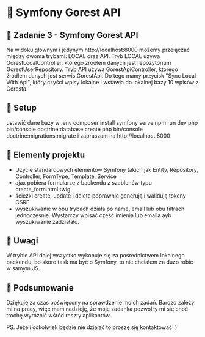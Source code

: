 # 📝 Symfony Gorest API

## 📌 Zadanie 3 - Symfony Gorest API
Na widoku głównym i jedynym http://localhost:8000 możemy przełączać między dwoma trybami: LOCAL oraz API.
Tryb LOCAL używa GorestLocalController, którego źródłem danych jest repozytorium GorestUserRepository.
Tryb API używa GorestApiController, którego źródłem danych jest serwis GorestApi.
Do tego mamy przycisk "Sync Local With Api", który czyści wpisy lokalne i wstawia do lokalnej bazy 10 wpisów z Goresta.

## 📌 Setup
ustawić dane bazy w .env
composer install
symfony serve
npm run dev
php bin/console doctrine:database:create
php bin/console doctrine:migrations:migrate
i zapraszam na http://localhost:8000

## 📌 Elementy projektu
- Użycie standardowych elementów Symfony takich jak Entity, Repository, Controller, FormType, Template, Service
- ajax pobiera formularze z backendu z szablonów typu create_form.html.twig
- ściezki create, update i delete poprawnie generują i walidują tokeny CSRF
- wyszukiwanie w obu trybach działa po name, email lub obu filtrach jednocześnie. Wystarczy wpisać część imienia lub emaila ayb wyszukiwanie zadziałało.

## 📌 Uwagi
W trybie API dalej wszystko wykonuje się za pośrednictwem lokalnego backendu, bo skoro task ma być o Symfony, to nie chciałem za dużo robić w samym JS.

## 📌 Podsumowanie
Dziękuję za czas poświęcony na sprawdzenie moich zadań. Bardzo zależy mi na pracy, więc mam nadzieję, że moje zadanka pozwoliły mi się choć trochę wyróżnić wśród reszty aplikantów.

PS. Jeżeli cokolwiek będzie nie działać to proszę się kontaktować :)
